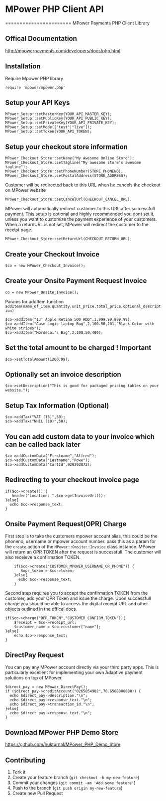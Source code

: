 # MPower PHP Client API
=======================
MPower Payments PHP Client Library

## Offical Documentation
http://mpowerpayments.com/developers/docs/php.html

## Installation

Require Mpower PHP library

    require 'mpower/mpower.php'

## Setup your API Keys

    MPower_Setup::setMasterKey(YOUR_API_MASTER_KEY);
    MPower_Setup::setPublicKey(YOUR_API_PUBLIC_KEY);
    MPower_Setup::setPrivateKey(YOUR_API_PRIVATE_KEY);
    MPower_Setup::setMode(["test"|"live"]);
    MPower_Setup::setToken(YOUR_API_TOKEN);

## Setup your checkout store information

    MPower_Checkout_Store::setName("My Awesome Online Store");
    MPower_Checkout_Store::setTagline("My awesome store's awesome tagline");
    MPower_Checkout_Store::setPhoneNumber(STORE_PHONENO);
    MPower_Checkout_Store::setPostalAddress(STORE_ADDRESS);

Customer will be redirected back to this URL when he cancels the checkout on MPower website

    MPower_Checkout_Store::setCancelUrl(CHECKOUT_CANCEL_URL);

MPower will automatically redirect customer to this URL after successfull payment.
This setup is optional and highly recommended you dont set it, unless you want to customize the payment experience of your customers.
When a returnURL is not set, MPower will redirect the customer to the receipt page.

    MPower_Checkout_Store::setReturnUrl(CHECKOUT_RETURN_URL);

## Create your Checkout Invoice

    $co = new MPower_Checkout_Invoice();

## Create your Onsite Payment Request Invoice

    co = new MPower_Onsite_Invoice();

Params for addItem function `addItem(name_of_item,quantity,unit_price,total_price,optional_description)`

    $co->addItem("13' Apple Retina 500 HDD",1,999.99,999.99);
    $co->addItem("Case Logic laptop Bag",2,100.50,201,"Black Color with white stripes");
    $co->addItem("Mordecai's Bag",2,100.50,400);

## Set the total amount to be charged ! Important

    $co->setTotalAmount(1200.99);

## Optionally set an invoice description

    $co->setDescription("This is good for packaged pricing tables on your website.");

## Setup Tax Information (Optional)

    $co->addTax("VAT (15)",50);
    $co->addTax("NHIL (10)",50);

## You can add custom data to your invoice which can be called back later

    $co->addCustomData("Firstname","Alfred");
    $co->addCustomData("Lastname","Rowe");
    $co->addCustomData("CartId",929292872);

## Redirecting to your checkout invoice page

    if($co->create()) {
       header("Location: ".$co->getInvoiceUrl());
    }else{
      echo $co->response_text;
    }

## Onsite Payment Request(OPR) Charge
First step is to take the customers mpower account alias, this could be the phoneno, username or mpower account number.
pass this as a param for the `create` action of the `MPower::Onsite::Invoice` class instance. MPower will return an OPR TOKEN after the request is successfull. The customer will also receieve a confirmation TOKEN.
        
        if($co->create("CUSTOMER_MPOWER_USERNAME_OR_PHONE")) {
           $opr_token = $co->token;
        }else{
          echo $co->response_text;
        }

Second step requires you to accept the confirmation TOKEN from the customer, add your OPR Token and issue the charge. Upon successfull charge you should be able to access the digital receipt URL and other objects outlined in the offical docs.

    if($co->charge("OPR_TOKEN","CUSTOMER_CONFIRM_TOKEN")){
        $receipt = $co->receipt_url;
        $customer_name = $co->customer["name"];
    }else{
        echo $co->response_text;
    }

## DirectPay Request
You can pay any MPower account directly via your third party apps. This is particularly excellent for implementing your own Adaptive payment solutions on top of MPower. 

    $direct_pay = new MPower_DirectPay();
    if ($direct_pay->creditAccount("0265854902",70.6588888888)) {
      echo $direct_pay->description."\n";
      echo $direct_pay->response_text."\n";
      echo $direct_pay->transaction_id."\n";
    }else{
      echo $direct_pay->response_text."\n";
    }

## Download MPower PHP Demo Store
https://github.com/nukturnal/MPower_PHP_Demo_Store

## Contributing

1. Fork it
2. Create your feature branch (`git checkout -b my-new-feature`)
3. Commit your changes (`git commit -am 'Add some feature'`)
4. Push to the branch (`git push origin my-new-feature`)
5. Create new Pull Request